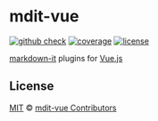 # mdit-vue

[![github check](https://github.com/mdit-vue/mdit-vue/actions/workflows/check.yml/badge.svg?branch=main)](https://github.com/mdit-vue/mdit-vue/actions/workflows/check.yml)
[![coverage](https://coveralls.io/repos/github/mdit-vue/mdit-vue/badge.svg?branch=main)](https://coveralls.io/github/mdit-vue/mdit-vue?branch=main)
[![license](https://badgen.net/github/license/mdit-vue/mdit-vue)](https://github.com/mdit-vue/mdit-vue/blob/main/LICENSE)

[markdown-it](https://github.com/markdown-it/markdown-it) plugins for [Vue.js](https://github.com/vuejs/core)

## License

[MIT](https://github.com/mdit-vue/mdit-vue/blob/main/LICENSE) &copy; [mdit-vue Contributors](https://github.com/mdit-vue/mdit-vue/graphs/contributors)
